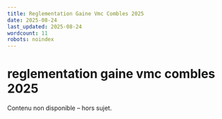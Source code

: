 ```yaml
---
title: Reglementation Gaine Vmc Combles 2025
date: 2025-08-24
last_updated: 2025-08-24
wordcount: 11
robots: noindex
---
```


# reglementation gaine vmc combles 2025

Contenu non disponible – hors sujet.